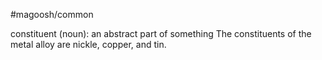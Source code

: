 #magoosh/common

constituent (noun): an abstract part of something 
The constituents of the metal alloy are nickle, copper, and tin. 
